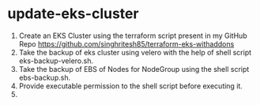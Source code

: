 # update-eks-cluster

1. Create an EKS Cluster using the terraform script present in my GitHub Repo https://github.com/singhritesh85/terraform-eks-withaddons
2. Take the backup of eks cluster using velero with the help of shell script eks-backup-velero.sh.
3. Take the backup of EBS of Nodes for NodeGroup using the shell script ebs-backup.sh.
4. Provide executable permission to the shell script before executing it.
5. 
